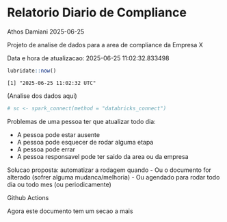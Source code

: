 # Relatorio Diario de Compliance
Athos Damiani
2025-06-25

Projeto de analise de dados para a area de compliance da Empresa X

Data e hora de atualizacao: 2025-06-25 11:02:32.833498

``` r
lubridate::now()
```

    [1] "2025-06-25 11:02:32 UTC"

(Analise dos dados aqui)

``` r
# sc <- spark_connect(method = "databricks_connect")
```

Problemas de uma pessoa ter que atualizar todo dia:

-   A pessoa pode estar ausente
-   A pessoa pode esquecer de rodar alguma etapa
-   A pessoa pode errar
-   A pessoa responsavel pode ter saido da area ou da empresa

Solucao proposta: automatizar a rodagem quando - Ou o documento for
alterado (sofrer alguma mudanca/melhoria) - Ou agendado para rodar todo
dia ou todo mes (ou periodicamente)

Github Actions

Agora este documento tem um secao a mais
